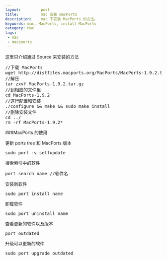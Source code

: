 ```yaml
---
layout:         post
title:          mac 安装 macPorts
description:    mac 下安装 MacPorts 的方法。
keywords: mac, MacPorts, install MacPorts
category: Mac
tags:
 - mac
 - macpoorts
---
```

这里只介绍通过 Source 来安装的方法
<pre class="js" name="colorcode">
//下载 MacPorts
wget http://distfiles.macports.org/MacPorts/MacPorts-1.9.2.tar.gz
//解压
tar zxvf MacPorts-1.9.2.tar.gz
//到相应的文件里
cd MacPorts-1.9.2
//这行配置和安装
./configure && make && sudo make install
//删除安装文件
cd ../
rm -rf MacPorts-1.9.2*
</pre>

###MacPorts 的使用

更新 ports tree 和 MacPorts 版本
<pre class="js" name="colorcode">
sudo port -v selfupdate
</pre>

搜索索引中的软件
<pre class="js" name="colorcode">
port search name //软件名
</pre>
安装新软件
<pre class="js" name="colorcode">
sudo port install name
</pre>
卸载软件
<pre class="js" name="colorcode">
sudo port uninstall name
</pre>
查看更新的软件以及版本
<pre class="js" name="colorcode">
port outdated
</pre>
升级可以更新的软件
<pre class="js" name="colorcode">
sudo port upgrade outdated
</pre>
